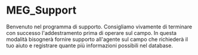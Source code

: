 # MEG_Support
Benvenuto nel programma di supporto.
Consigliamo vivamente di terminare con successo l'addestramento prima di operare sul campo.
In questa modalità bisognerà fornire supporto all'agente sul campo che richiederà il tuo aiuto e registrare quante più informazioni possibili nel database.
